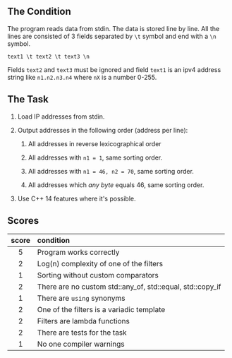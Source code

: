 ## The Condition

The program reads data from stdin.
The data is stored line by line.
All the lines are consisted of 3 fields separated by `\t` symbol and end with a `\n` symbol.

`text1 \t text2 \t text3 \n`

Fields `text2` and `text3` must be ignored and field `text1` is an ipv4 address string like `n1.n2.n3.n4` where `nX` is a number 0-255.

## The Task

1. Load IP addresses from stdin.

2. Output addresses in the following order (address per line):
   
   1. All addresses in reverse lexicographical order
   
   2. All addresses with `n1 = 1`, same sorting order.
   
   3. All addresses with `n1 = 46, n2 = 70`, same sorting order.
   
   4. All addresses which *any byte* equals 46, same sorting order.

3. Use C++ 14 features where it's possible.

## Scores

| score | condition                                                 |
|:-----:|:--------------------------------------------------------- |
| 5     | Program works correctly                                   |
| 2     | Log(n) complexity of one of the filters                   |
| 1     | Sorting without custom comparators                        |
| 2     | There are no custom std::any_of, std::equal, std::copy_if |
| 1     | There are `using` synonyms                                |
| 2     | One of the filters is a variadic template                 |
| 2     | Filters are lambda functions                              |
| 2     | There are tests for the task                              |
| 1     | No one compiler warnings                                  |
